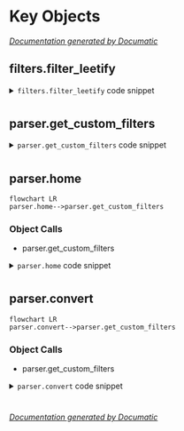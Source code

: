 # Key Objects

[_Documentation generated by Documatic_](https://www.documatic.com)

<!---Documatic-section-filters.filter_leetify-start--->
## filters.filter_leetify

<!---Documatic-section-filter_leetify-start--->
<!---Documatic-block-filters.filter_leetify-start--->
<details>
	<summary><code>filters.filter_leetify</code> code snippet</summary>

```python
def filter_leetify(a, **kw):
    return a.replace('a', '4').replace('e', '3').replace('i', '1').replace('o', '0').replace('u', '^')
```
</details>
<!---Documatic-block-filters.filter_leetify-end--->
<!---Documatic-section-filter_leetify-end--->

# #
<!---Documatic-section-filters.filter_leetify-end--->

<!---Documatic-section-parser.get_custom_filters-start--->
## parser.get_custom_filters

<!---Documatic-section-get_custom_filters-start--->
<!---Documatic-block-parser.get_custom_filters-start--->
<details>
	<summary><code>parser.get_custom_filters</code> code snippet</summary>

```python
def get_custom_filters():
    import filters
    custom_filters = {}
    for m in getmembers(filters):
        if m[0].startswith('filter_') and isfunction(m[1]):
            filter_name = m[0][7:]
            custom_filters[filter_name] = m[1]
    return custom_filters
```
</details>
<!---Documatic-block-parser.get_custom_filters-end--->
<!---Documatic-section-get_custom_filters-end--->

# #
<!---Documatic-section-parser.get_custom_filters-end--->

<!---Documatic-section-parser.home-start--->
## parser.home

<!---Documatic-section-home-start--->
```mermaid
flowchart LR
parser.home-->parser.get_custom_filters
```

### Object Calls

* parser.get_custom_filters

<!---Documatic-block-parser.home-start--->
<details>
	<summary><code>parser.home</code> code snippet</summary>

```python
@app.route('/')
def home():
    return render_template('index.html', custom_filters=get_custom_filters())
```
</details>
<!---Documatic-block-parser.home-end--->
<!---Documatic-section-home-end--->

# #
<!---Documatic-section-parser.home-end--->

<!---Documatic-section-parser.convert-start--->
## parser.convert

<!---Documatic-section-convert-start--->
```mermaid
flowchart LR
parser.convert-->parser.get_custom_filters
```

### Object Calls

* parser.get_custom_filters

<!---Documatic-block-parser.convert-start--->
<details>
	<summary><code>parser.convert</code> code snippet</summary>

```python
@app.route('/convert', methods=['GET', 'POST'])
def convert():
    jinja2_env = Environment()
    custom_filters = get_custom_filters()
    app.logger.debug('Add the following customer filters to Jinja environment: %s' % ', '.join(custom_filters.keys()))
    jinja2_env.filters.update(custom_filters)
    try:
        jinja2_tpl = jinja2_env.from_string(request.form['template'])
    except (exceptions.TemplateSyntaxError, exceptions.TemplateError) as e:
        return 'Syntax error in jinja2 template: {0}'.format(e)
    dummy_values = ['Lorem', 'Ipsum', 'Amet', 'Elit', 'Expositum', 'Dissimile', 'Superiori', 'Laboro', 'Torquate', 'sunt']
    values = {}
    if bool(int(request.form['dummyvalues'])):
        vars_to_fill = meta.find_undeclared_variables(jinja2_env.parse(request.form['template']))
        for v in vars_to_fill:
            values[v] = choice(dummy_values)
    elif request.form['input_type'] == 'json':
        try:
            values = json.loads(request.form['values'])
        except ValueError as e:
            return 'Value error in JSON: {0}'.format(e)
    elif request.form['input_type'] == 'yaml':
        try:
            values = yaml.load(request.form['values'])
        except (ValueError, yaml.parser.ParserError, TypeError) as e:
            return 'Value error in YAML: {0}'.format(e)
    else:
        return 'Undefined input_type: {0}'.format(request.form['input_type'])
    try:
        rendered_jinja2_tpl = jinja2_tpl.render(values)
    except (exceptions.TemplateRuntimeError, ValueError, TypeError) as e:
        return 'Error in your values input filed: {0}'.format(e)
    if bool(int(request.form['showwhitespaces'])):
        rendered_jinja2_tpl = rendered_jinja2_tpl.replace(' ', u'•')
    return escape(rendered_jinja2_tpl).replace('\n', '<br />')
```
</details>
<!---Documatic-block-parser.convert-end--->
<!---Documatic-section-convert-end--->

# #
<!---Documatic-section-parser.convert-end--->

[_Documentation generated by Documatic_](https://www.documatic.com)